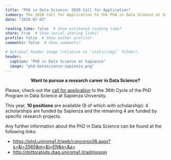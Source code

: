 ```yaml
---
title: "PhD in Data Science: 2020 Call for Application"
summary: The 2020 Call for Application to the PhD in Data Science at Sapienza University is open!
date: "2020-07-03"

reading_time: false  # Show estimated reading time?
share: true  # Show social sharing links?
profile: false  # Show author profile?
comments: false  # Show comments?

# Optional header image (relative to `static/img/` folder).
header:
  caption: "PhD in Data Science at Sapienza"
  image: "phd-datascience-sapienza.png"
---
```


<center><b>Want to pursue a research career in Data Science?</b></center>

Please, check out the [call for application](https://www.uniroma1.it/en/pagina/phd-programmes) to the 36th Cycle of the PhD Program in Data Science at Sapienza University.

This year, **10 positions** are available (8 of which with scholarship): 4 scholarships are funded by Sapienza and the remaining 4 are funded by specific research projects.

Any further information about the PhD in Data Science can be found at the following links: 
  -  https://phd.uniroma1.it/web/concorso36.aspx?s=&i=3565&m=&l=EN&p=&a= 
  -  http://dottoratods.diag.uniroma1.it/admission

